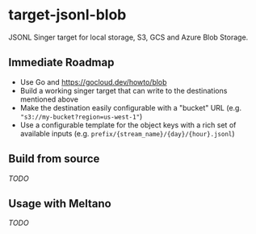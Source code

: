 # target-jsonl-blob

JSONL Singer target for local storage, S3, GCS and Azure Blob Storage.

## Immediate Roadmap

- Use Go and https://gocloud.dev/howto/blob
- Build a working singer target that can write to the destinations mentioned above
- Make the destination easily configurable with a "bucket" URL (e.g. `"s3://my-bucket?region=us-west-1"`)
- Use a configurable template for the object keys with a rich set of available inputs (e.g. `prefix/{stream_name}/{day}/{hour}.jsonl`)

## Build from source

_TODO_

## Usage with Meltano

_TODO_
